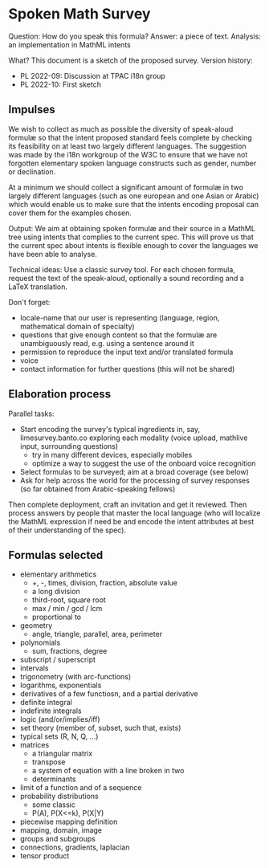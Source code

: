 # Spoken Math Survey

Question: How do you speak this formula?
Answer: a piece of text.
Analysis: an implementation in MathML intents

What? This document is a sketch of the proposed survey. 
Version history:
- PL 2022-09: Discussion at TPAC i18n group
- PL 2022-10: First sketch



## Impulses
We wish to collect as much as possible the diversity of speak-aloud formulæ so that the intent proposed standard feels complete by checking its feasibility on at least two largely different languages.
The suggestion was made by the i18n workgroup of the W3C to ensure that we have not forgotten elementary spoken language constructs such as gender, number or declination.

At a minimum we should collect a significant amount of formulæ in two largely different languages (such as one european and one Asian or Arabic) which would enable us to make sure that the intents encoding proposal can cover them for the examples chosen.

Output: We aim at obtaining spoken formulæ and their source in a MathML tree using intents that complies to the current spec. This will prove us that the current spec about intents is flexible enough to cover the languages we have been able to analyse.

Technical ideas: Use a classic survey tool. For each chosen formula, request the text of the speak-aloud, optionally a sound recording and a LaTeX translation.

Don't forget:
- locale-name that our user is representing (language, region, mathematical domain of specialty)
- questions that give enough content so that the formulæ are unambiguously read, e.g. using a sentence around it
- permission to reproduce the input text and/or translated formula
- voice
- contact information for further questions (this will not be shared)

## Elaboration process

Parallel tasks:

- Start encoding the survey's typical ingredients in, say, limesurvey.banto.co exploring each modality (voice upload, mathlive input, surrounding questions)
	- try in many different devices, especially mobiles
	- optimize a way to suggest the use of the onboard voice recognition
- Select formulas to be surveyed; aim at a broad coverage (see below)
- Ask for help across the world for the processing of survey responses (so far obtained from Arabic-speaking fellows)

Then complete deployment, craft an invitation and get it reviewed. Then process answers by people that master the local language (who will localize the MathML expression if need be and encode the intent attributes at best of their understanding of the spec).

## Formulas selected

* elementary arithmetics
	* +, -, times, division, fraction, absolute value
	* a long division
	* third-root, square root
	* max / min / gcd / lcm
	* proportional to
* geometry
	* angle, triangle, parallel, area, perimeter
* polynomials
	* sum, fractions, degree
* subscript / superscript
* intervals
* trigonometry (with arc-functions)
* logarithms, exponentials
* derivatives of a few functiosn, and a partial derivative
* definite integral
* indefinite integrals
* logic (and/or/implies/iff)
* set theory (member of, subset, such that, exists)
* typical sets (R, N, Q, ...)
* matrices
	* a triangular matrix
	* transpose
	* a system of equation with a line broken in two
	* determinants
* limit of a function and of a sequence
* probability distributions
	* some classic
	* P(A), P(X<=k), P(X|Y)
* piecewise mapping definition
* mapping, domain, image
* groups and subgroups
* connections, gradients, laplacian
* tensor product
